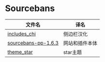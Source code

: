 # Sourcebans
| 文件名                                                       | 译名           |
| ------------------------------------------------------------ | -------------- |
| [includes_chi](https://github.com/Ksbjt/Sourcebans/tree/main/includes_chi/includes) | 侧边栏汉化     |
| [sourcebans-pp-1.6.3](https://github.com/Ksbjt/Sourcebans/tree/main/sourcebans-pp-1.6.3) | 网站和插件本体 |
| [theme_star](https://github.com/Ksbjt/Sourcebans/tree/main/theme_star/star) | star主题       |

